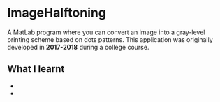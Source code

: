 # ImageHalftoning

A MatLab program where you can convert an image into a gray-level printing scheme based on dots patterns.
This application was originally developed in **2017-2018** during a college course.

## What I learnt

* 
* 

